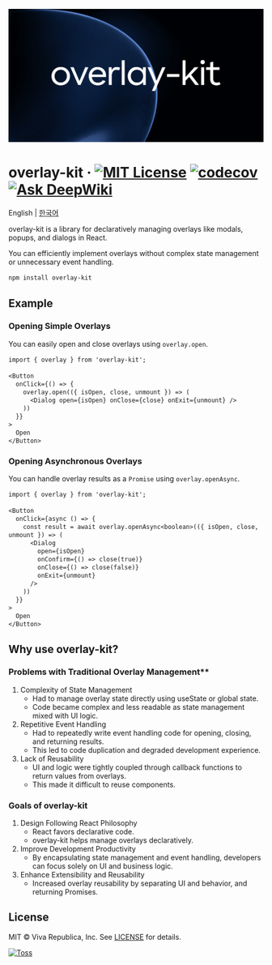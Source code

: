 ![](./docs/public/og.png)

# overlay-kit &middot; [![MIT License](https://img.shields.io/badge/license-MIT-blue.svg)](https://github.com/toss/overlay-kit/blob/main/LICENSE) [![codecov](https://codecov.io/gh/toss/overlay-kit/graph/badge.svg?token=JBEAQTL7XK)](https://codecov.io/gh/toss/overlay-kit) [![Ask DeepWiki](https://deepwiki.com/badge.svg)](https://deepwiki.com/toss/overlay-kit)

English | [한국어](https://github.com/toss/overlay-kit/blob/main/README-ko_kr.md)

overlay-kit is a library for declaratively managing overlays like modals, popups, and dialogs in React.

You can efficiently implement overlays without complex state management or unnecessary event handling.

```sh
npm install overlay-kit
```

## Example

### Opening Simple Overlays

You can easily open and close overlays using `overlay.open`.

```tsx
import { overlay } from 'overlay-kit';

<Button
  onClick={() => {
    overlay.open(({ isOpen, close, unmount }) => (
      <Dialog open={isOpen} onClose={close} onExit={unmount} />
    ))
  }}
>
  Open
</Button>
```

### Opening Asynchronous Overlays

You can handle overlay results as a `Promise` using `overlay.openAsync`.

```tsx
import { overlay } from 'overlay-kit';

<Button
  onClick={async () => {
    const result = await overlay.openAsync<boolean>(({ isOpen, close, unmount }) => (
      <Dialog
        open={isOpen}
        onConfirm={() => close(true)}
        onClose={() => close(false)}
        onExit={unmount}
      />
    ))
  }}
>
  Open
</Button>
```

## Why use overlay-kit?

### Problems with Traditional Overlay Management**

1. Complexity of State Management
   - Had to manage overlay state directly using useState or global state.
   - Code became complex and less readable as state management mixed with UI logic.
2. Repetitive Event Handling
   - Had to repeatedly write event handling code for opening, closing, and returning results.
   - This led to code duplication and degraded development experience.
3. Lack of Reusability
   - UI and logic were tightly coupled through callback functions to return values from overlays.
   - This made it difficult to reuse components.

### Goals of overlay-kit

1. Design Following React Philosophy
   - React favors declarative code.
   - overlay-kit helps manage overlays declaratively.
2. Improve Development Productivity
   - By encapsulating state management and event handling, developers can focus solely on UI and business logic.
3. Enhance Extensibility and Reusability
   - Increased overlay reusability by separating UI and behavior, and returning Promises.


## License

MIT © Viva Republica, Inc. See [LICENSE](https://github.com/toss/overlay-kit/blob/main/LICENSE) for details.

<a title="Toss" href="https://toss.im">
  <picture>
    <source media="(prefers-color-scheme: dark)" srcset="https://static.toss.im/logos/png/4x/logo-toss-reverse.png">
    <img alt="Toss" src="https://static.toss.im/logos/png/4x/logo-toss.png" width="100">
  </picture>
</a>
